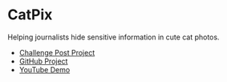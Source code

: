 # CatPix
Helping journalists hide sensitive information in cute cat photos.
- [Challenge Post Project](http://challengepost.com/software/nyubrown)
- [GitHub Project](https://github.com/kiracp/CatPix)
- [YouTube Demo](https://www.youtube.com/watch?v=juek4QxYYrY)
